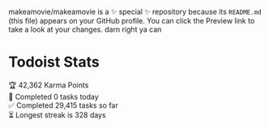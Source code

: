 makeamovie/makeamovie is a ✨ special ✨ repository because its `README.md` (this file) appears on your GitHub profile.
You can click the Preview link to take a look at your changes. darn right ya can

# Todoist Stats

<!-- TODO-IST:START -->
🏆  42,362 Karma Points           
🌸  Completed 0 tasks today           
✅  Completed 29,415 tasks so far           
⏳  Longest streak is 328 days
<!-- TODO-IST:END -->